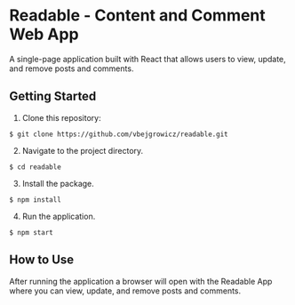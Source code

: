 # Readable - Content and Comment Web App
A single-page application built with React that allows users to view, update, and remove posts and comments.

## Getting Started
1.  Clone this repository:

  `$ git clone https://github.com/vbejgrowicz/readable.git`

2.  Navigate to the project directory.

  `$ cd readable`

3.  Install the package.

  `$ npm install`

4.  Run the application.

  `$ npm start`
  
## How to Use
After running the application a browser will open with the Readable App where you can view, update, and remove posts and comments.
